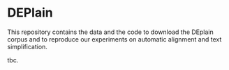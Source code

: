 # DEPlain
This repository contains the data and the code to download the DEplain corpus and to reproduce our experiments on automatic alignment and text simplification.

tbc.
